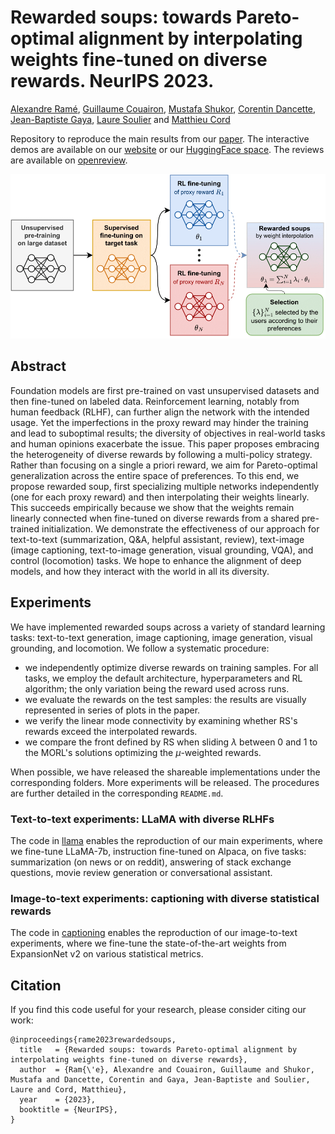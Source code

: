 # Rewarded soups: towards Pareto-optimal alignment by interpolating weights fine-tuned on diverse rewards. NeurIPS 2023.

[Alexandre Ramé](https://alexrame.github.io/), [Guillaume Couairon](https://scholar.google.com/citations?user=O1DeDyEAAAAJ&hl), [Mustafa Shukor](https://scholar.google.com/citations?user=lhp9mRgAAAAJ), [Corentin Dancette](https://cdancette.fr/), [Jean-Baptiste Gaya](https://www.isir.upmc.fr/personnel/gaya), [Laure Soulier](https://www.isir.upmc.fr/personnel/soulier/) and [Matthieu Cord](http://webia.lip6.fr/~cord/)

Repository to reproduce the main results from our [paper](https://arxiv.org/abs/2306.04488). The interactive demos are available on our [website](https://alexrame-rewardedsoups-streamlit-apphome-pxh21g.streamlit.app/) or our [HuggingFace space](https://huggingface.co/spaces/alexrame/rewardedsoups). The reviews are available on [openreview](https://openreview.net/forum?id=lSbbC2VyCu&noteId=np0m5ACZtx).

![](./fig_intro.png)

## Abstract

Foundation models are first pre-trained on vast unsupervised datasets and then fine-tuned on labeled data. Reinforcement learning, notably from human feedback (RLHF), can further align the network with the intended usage. Yet the imperfections in the proxy reward may hinder the training and lead to suboptimal results; the diversity of objectives in real-world tasks and human opinions exacerbate the issue. This paper proposes embracing the heterogeneity of diverse rewards by following a multi-policy strategy. Rather than focusing on a single a priori reward, we aim for Pareto-optimal generalization across the entire space of preferences. To this end, we propose rewarded soup, first specializing multiple networks independently (one for each proxy reward) and then interpolating their weights linearly. This succeeds empirically because we show that the weights remain linearly connected when fine-tuned on diverse rewards from a shared pre-trained initialization. We demonstrate the effectiveness of our approach for text-to-text (summarization, Q&A, helpful assistant, review), text-image (image captioning, text-to-image generation, visual grounding, VQA), and control (locomotion) tasks. We hope to enhance the alignment of deep models, and how they interact with the world in all its diversity.

## Experiments

We have implemented rewarded soups across a variety of standard learning tasks: text-to-text generation, image captioning, image generation, visual grounding, and locomotion. We follow a systematic procedure:

- we independently optimize diverse rewards on training samples. For all tasks, we employ the default architecture, hyperparameters and RL algorithm; the only variation being the reward used across runs.
- we evaluate the rewards on the test samples: the results are visually represented in series of plots in the paper.
- we verify the linear mode connectivity by examining whether RS's rewards exceed the interpolated rewards.
- we compare the front defined by RS when sliding $\lambda$ between $0$ and $1$ to the MORL's solutions optimizing the $\mu$-weighted rewards.

When possible, we have released the shareable implementations under the corresponding folders. More experiments will be released. The procedures are further detailed in the corresponding `README.md`.

### Text-to-text experiments: LLaMA with diverse RLHFs

The code in [llama](llama/README.md) enables the reproduction of our main experiments, where we fine-tune LLaMA-7b, instruction fine-tuned on Alpaca, on five tasks: summarization (on news or on reddit), answering of stack exchange questions, movie review generation or conversational assistant.

### Image-to-text experiments: captioning with diverse statistical rewards

The code in [captioning](captioning/README.md) enables the reproduction of our image-to-text experiments, where we fine-tune the state-of-the-art weights from ExpansionNet v2 on various statistical metrics.

## Citation

If you find this code useful for your research, please consider citing our work:

```
@inproceedings{rame2023rewardedsoups,
  title   = {Rewarded soups: towards Pareto-optimal alignment by interpolating weights fine-tuned on diverse rewards},
  author  = {Ram{\'e}, Alexandre and Couairon, Guillaume and Shukor, Mustafa and Dancette, Corentin and Gaya, Jean-Baptiste and Soulier, Laure and Cord, Matthieu},
  year    = {2023},
  booktitle = {NeurIPS},
}
```
